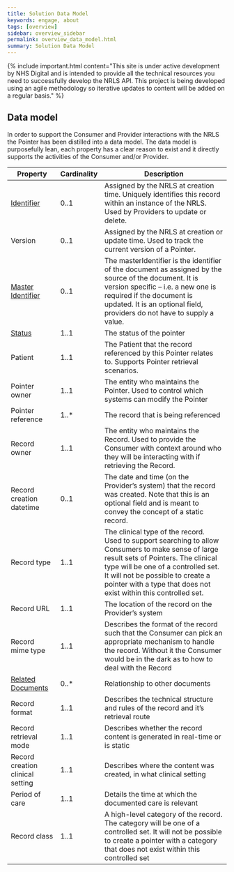```yaml
---
title: Solution Data Model
keywords: engage, about
tags: [overview]
sidebar: overview_sidebar
permalink: overview_data_model.html
summary: Solution Data Model
---
```


{% include important.html content="This site is under active development by NHS Digital and is intended to provide all the technical resources you need to successfully develop the NRLS API. This project is being developed using an agile methodology so iterative updates to content will be added on a regular basis." %}


## Data model ##

In order to support the Consumer and Provider interactions with the NRLS the Pointer has been distilled into a data model. The data model is purposefully lean, each property has a clear reason to exist and it directly supports the activities of the Consumer and/or Provider.


| Property | Cardinality | Description | 
|-----------|----------------|------------|
|[Identifier](pointer_identity.html)|0..1|Assigned by the NRLS at creation time. Uniquely identifies this record within an instance of the NRLS. Used by Providers to update or delete.|
|Version |0..1|Assigned by the NRLS at creation or update time. Used to track the current version of a Pointer.|
|[Master Identifier](/pointer_identity.html)|0..1|The masterIdentifier is the identifier of the document as assigned by the source of the document. It is version specific – i.e. a new one is required if the document is updated. It is an optional field, providers do not have to supply a value.|
|[Status](pointer_lifecycle.html)|1..1|The status of the pointer|
|Patient|1..1|The Patient that the record referenced by this Pointer relates to. Supports Pointer retrieval scenarios.|
|Pointer owner|1..1|The entity who maintains the Pointer. Used to control which systems can modify the Pointer|
|Pointer reference|1..*|The record that is being referenced|
|Record owner|1..1|The entity who maintains the Record. Used to provide the Consumer with context around who they will be interacting with if retrieving the Record.|
|Record creation datetime|0..1|The date and time (on the Provider’s system) that the record was created. Note that this is an optional field and is meant to convey the concept of a static record.|
|Record type|1..1|The clinical type of the record. Used to support searching to allow Consumers to make sense of large result sets of Pointers. The clinical type will be one of a controlled set. It will not be possible to create a pointer with a type that does not exist within this controlled set.|
|Record URL|1..1|The location of the record on the Provider’s system|
|Record mime type|1..1|Describes the format of the record such that the Consumer can pick an appropriate mechanism to handle the record. Without it the Consumer would be in the dark as to how to deal with the Record|
|[Related Documents](pointer_maintenance.html)|0..*|Relationship to other documents|
|Record format|1..1|Describes the technical structure and rules of the record and it’s retrieval route|
|Record retrieval mode|1..1|Describes whether the record content is generated in real-time or is static|
|Record creation clinical setting|1..1|Describes where the content was created, in what clinical setting|
|Period of care|1..1|Details the time at which the documented care is relevant|
|Record class|1..1|A high-level category of the record. The category will be one of a controlled set. It will not be possible to create a pointer with a category that does not exist within this controlled set|
